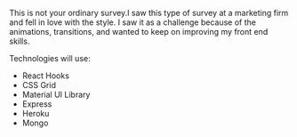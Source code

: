 This is not your ordinary survey.I saw this type of survey at a marketing firm and fell in love with the style. I saw it as a challenge because of the animations, transitions, and wanted to keep on improving my front end skills.

Technologies will use:
* React Hooks
* CSS Grid
* Material UI Library 
* Express
* Heroku
* Mongo

